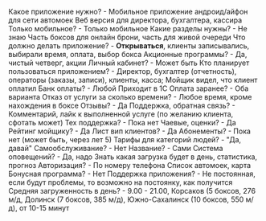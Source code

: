 Какое приложение нужно? - Мобильное приложение андроид/айфон для сети автомоек
Веб версия для директора, бухгалтера, кассира
Только мобильное? - Только мобильное
Какие разделы нужны? - Не знаю
Часть боксов для онлайн брони, часть для живой очереди
Что должно делать приложение? - **Открываться**, клиенты записывались, выбирали время, оплата, выбор бокса
Акционные программы? - Да, чистый четверг, акции
Личный кабинет? - Может быть
Кто планирует пользоваться приложением? - Директор, бухгалтер (отчетность), операторы (заказы, записи), клиенты, касса; Мойщик видел, что клиент оплатил
Банк оплаты? - Любой
Приходит в 1С
Оплата заранее? - Оба варианта
Отказ от услуги за сколько времени? - Любое время, кроме нахождения в боксе
Отзывы? - Да 
Поддержка, обратная связь? - Комментарий, лайк к выполненной услуге (по желанию клиента, сфотать может)
Тех поддержка? - Пока нет
Чаевые, оценки? - Да
Рейтинг мойщику? - Да
Лист вип клиентов? - Да
Абонементы? - Пока нет (может быть, через лет 5)
Тарифы для категорий людей? - "Да, давай"
Самообслуживание? - Нет
Название? - Сами
Система оповещений? - Да, надо
Знать какая загрузка будет в день, статистика, прогноз
Авторизация? - По номеру телефона
Список автомоек, карта
Бонусная программа? - Нет
Поддержка приложения? - Не постоянная, если будут проблемы, то возможно на постоянку, как получится
Средняя загруженность в день? - 9.00 - 21.00, Корсаков (5 боксов, 276 м/д, Долинск (7 боксов, 385 м/д), Южно-Сахалинск (10 боксов, 550 м/д), от 10-15 минут
